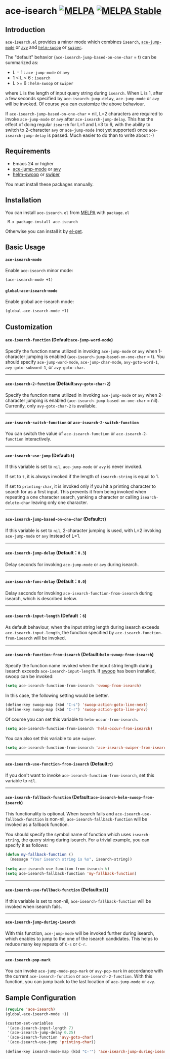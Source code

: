 ace-isearch [![MELPA](http://melpa.org/packages/ace-isearch-badge.svg)](http://melpa.org/#/ace-isearch) [![MELPA Stable](http://stable.melpa.org/packages/ace-isearch-badge.svg)](http://stable.melpa.org/#/ace-isearch)
===========

## Introduction
`ace-isearch.el` provides a minor mode which combines `isearch`,  [`ace-jump-mode`](https://github.com/winterTTr/ace-jump-mode) or
[`avy`](https://github.com/abo-abo/avy) and
[`helm-swoop`](https://github.com/ShingoFukuyama/helm-swoop) or [`swiper`](https://github.com/abo-abo/swiper/).

The "default" behavior (`ace-isearch-jump-based-on-one-char` = t) can be summarized as:
- L = 1     : `ace-jump-mode` or `avy`
- 1 < L < 6 : `isearch`
- L >= 6    : `helm-swoop` or `swiper`

where L is the length of input query string during `isearch`.  When L is 1, after a
few seconds specified by `ace-isearch-jump-delay`, `ace-jump-mode` or `avy` will
be invoked. Of course you can customize the above behaviour.

If `ace-isearch-jump-based-on-one-char` = nil, L=2 characters are required to
invoke `ace-jump-mode` or `avy` after `ace-isearch-jump-delay`. This has the effect
of doing regular `isearch` for L=1 and L=3 to 6, with the ability to switch to
2-character `avy` or `ace-jump-mode` (not yet supported) once `ace-isearch-jump-delay`
is passed. Much easier to do than to write about :-)

## Requirements

* Emacs 24 or higher
* [ace-jump-mode](https://github.com/winterTTr/ace-jump-mode) or [avy](https://github.com/abo-abo/avy)
* [helm-swoop](https://github.com/ShingoFukuyama/helm-swoop) or [swiper](https://github.com/abo-abo/swiper/)

You must install these packages manually.

## Installation

You can install `ace-isearch.el` from [MELPA](http://melpa.org/#/ace-isearch) with `package.el`

```
 M-x package-install ace-isearch
```

Otherwise you can install it by [el-get](https://github.com/dimitri/el-get/blob/master/recipes/ace-isearch.rcp).

## Basic Usage

#### `ace-isearch-mode`

Enable `ace-isearch` minor mode:

```lisp
(ace-isearch-mode +1)
```

#### `global-ace-isearch-mode`

Enable global ace-isearch mode:

```lisp
(global-ace-isearch-mode +1)
```

## Customization

#### `ace-isearch-function` (Default:`ace-jump-word-mode`)
Specify the function name utilized in invoking `ace-jump-mode` or `avy`
when 1-character jumping is enabled (`ace-isearch-jump-based-on-one-char` = t).
You should specify `ace-jump-word-mode`, `ace-jump-char-mode`, 
`avy-goto-word-1`, `avy-goto-subword-1`, or `avy-goto-char`.

---

#### `ace-isearch-2-function` (Default:`avy-goto-char-2`)
Specify the function name utilized in invoking `ace-jump-mode` or `avy`
when 2-character jumping is enabled (`ace-isearch-jump-based-on-one-char` = nil).
Currently, only `avy-goto-char-2` is available.

---

#### `ace-isearch-switch-function` or `ace-isearch-2-switch-function`
You can switch the value of `ace-isearch-function` or `ace-isearch-2-function`
interactively.

---

#### `ace-isearch-use-jump` (Default:`t`)
If this variable is set to `nil`, `ace-jump-mode` or `avy` is never invoked.

If set to `t`, it is always invoked if the length of `isearch-string` is equal to 1.

If set to `printing-char`, it is invoked only if you hit a printing character to search for as a first input.
This prevents it from being invoked when repeating a one character search, yanking a character or calling
`isearch-delete-char` leaving only one character.

---

#### `ace-isearch-jump-based-on-one-char` (Default:`t`)
If this variable is set to `nil`, 2-character jumping is used, with L=2 invoking `ace-jump-mode` or `avy` instead of L=1.

---

#### `ace-isearch-jump-delay` (Default：`0.3`)
Delay seconds for invoking `ace-jump-mode` or `avy` during isearch.

---

#### `ace-isearch-func-delay` (Default：`0.0`)
Delay seconds for invoking `ace-isearch-function-from-isearch` during isearch, which is described below.

---

#### `ace-isearch-input-length` (Default：`6`)
As default behaviour, when the input string length during isearch exceeds `ace-isearch-input-length`,
the function specified by `ace-isearch-function-from-isearch` will be invoked.

---

#### `ace-isearch-function-from-isearch` (Default:`helm-swoop-from-isearch`)
Specify the function name invoked when the input string length during isearch exceeds `ace-isearch-input-length`.
If [swoop](https://github.com/ShingoFukuyama/emacs-swoop) has been installed, swoop can be invoked:

```el
(setq ace-isearch-function-from-isearch 'swoop-from-isearch)
```

In this case, the following setting would be better.

```el
(define-key swoop-map (kbd "C-s") 'swoop-action-goto-line-next)
(define-key swoop-map (kbd "C-r") 'swoop-action-goto-line-prev)
```

Of course you can set this variable to `helm-occur-from-isearch`.

```el
(setq ace-isearch-function-from-isearch 'helm-occur-from-isearch)
```

You can also set this variable to use `swiper`.

```el
(setq ace-isearch-function-from-isearch 'ace-isearch-swiper-from-isearch)
```

---

#### `ace-isearch-use-function-from-isearch` (Default:`t`)
If you don't want to invoke `ace-isearch-function-from-isearch`, set this variable to `nil`.

---

#### `ace-isearch-fallback-function`  (Default:`ace-isearch-helm-swoop-from-isearch`)
This functionality is optional.
When isearch fails and `ace-isearch-use-fallback-function` is non-nil,
`ace-isearch-fallback-function` will be invoked as a fallback function.

You should specify the symbol name of function which uses `isearch-string`, the query string during isearch.
For a trivial example, you can specify it as follows:

```el
(defun my-fallback-function ()
  (message "Your isearch string is %s", isearch-string))
  
(setq ace-isearch-use-function-from-isearch t)
(setq ace-isearch-fallback-function 'my-fallback-function)
```


---

#### `ace-isearch-use-fallback-function`  (Default:`nil`)
If this variable is set to non-nil, `ace-isearch-fallback-function` will be invoked
when isearch fails.

---

#### `ace-isearch-jump-during-isearch`
With this function, `ace-jump-mode` will be invoked further during isearch, which enables to jump to the one of the isearch candidates.
This helps to reduce many key repeats of `C-s` or `C-r`.

---

#### `ace-isearch-pop-mark`
You can invoke `ace-jump-mode-pop-mark` or `avy-pop-mark` in accordance with the current `ace-isearch-function` or `ace-isearch-2-function`. With this function, you can jump back to the last location of `ace-jump-mode` or `avy`.

## Sample Configuration
```el
(require 'ace-isearch)
(global-ace-isearch-mode +1)

(custom-set-variables
 '(ace-isearch-input-length 7)
 '(ace-isearch-jump-delay 0.25)
 '(ace-isearch-function 'avy-goto-char)
 '(ace-isearch-use-jump 'printing-char))
 
(define-key isearch-mode-map (kbd "C-'") 'ace-isearch-jump-during-isearch)
```

